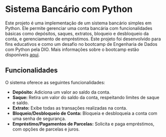 # Sistema Bancário com Python

Este projeto é uma implementação de um sistema bancário simples em Python. Ele permite gerenciar uma conta bancária com funcionalidades básicas como depósitos, saques, extratos, bloqueio e desbloqueio da conta, e gerenciamento de empréstimos. Este projeto foi desenvolvido para fins educativos e como um desafio no bootcamp de Engenharia de Dados com Python pela DIO. Mais informações sobre o bootcamp estão disponíveis [aqui](https://web.dio.me/track/engenharia-dados-python).

## Funcionalidades

O sistema oferece as seguintes funcionalidades:

- **Depósito:** Adiciona um valor ao saldo da conta.
- **Saque:** Retira um valor do saldo da conta, respeitando limites de saque e saldo.
- **Extrato:** Exibe todas as transações realizadas na conta.
- **Bloqueio/Desbloqueio de Conta:** Bloqueia e desbloqueia a conta com uma senha de segurança.
- **Empréstimo/Pagamentos de Parcelas:** Solicita e paga empréstimos, com opções de parcelas e juros.
